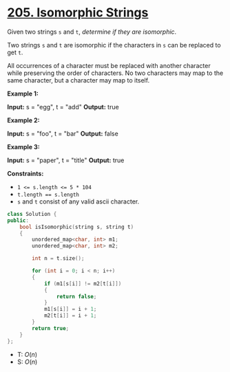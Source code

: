 # [205\. Isomorphic Strings](https://leetcode.com/problems/isomorphic-strings/)

Given two strings `s` and `t`, _determine if they are isomorphic_.

Two strings `s` and `t` are isomorphic if the characters in `s` can be replaced to get `t`.

All occurrences of a character must be replaced with another character while preserving the order of characters. No two characters may map to the same character, but a character may map to itself.

**Example 1:**

**Input:** s = "egg", t = "add"
**Output:** true

**Example 2:**

**Input:** s = "foo", t = "bar"
**Output:** false

**Example 3:**

**Input:** s = "paper", t = "title"
**Output:** true

**Constraints:**

- `1 <= s.length <= 5 * 104`
- `t.length == s.length`
- `s` and `t` consist of any valid ascii character.

```cpp
class Solution {
public:
    bool isIsomorphic(string s, string t)
    {
        unordered_map<char, int> m1;
        unordered_map<char, int> m2;

        int n = t.size();

        for (int i = 0; i < n; i++)
        {
            if (m1[s[i]] != m2[t[i]])
            {
                return false;
            }
            m1[s[i]] = i + 1;
            m2[t[i]] = i + 1;
        }
        return true;
    }
};
```

- T: $O(n)$
- S: $O(n)$

